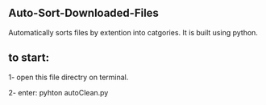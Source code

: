 ## Auto-Sort-Downloaded-Files

Automatically sorts files by extention into catgories. It is built using python.

## to start:

1- open this file directry on terminal.

2- enter: pyhton autoClean.py
